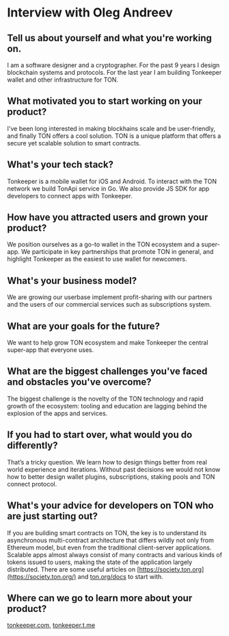 # Interview with Oleg Andreev

## Tell us about yourself and what you're working on.

I am a software designer and a cryptographer. For the past 9 years I design blockchain systems and protocols. For the last year I am building Tonkeeper wallet and other infrastructure for TON.

## What motivated you to start working on your product?

I've been long interested in making blockhains scale and be user-friendly, and finally TON offers a cool solution. TON is a unique platform that offers a secure yet scalable solution to smart contracts.

## What's your tech stack?

Tonkeeper is a mobile wallet for iOS and Android. To interact with the TON network we build TonApi service in Go. We also provide JS SDK for app developers to connect apps with Tonkeeper.

## How have you attracted users and grown your product?

We position ourselves as a go-to wallet in the TON ecosystem and a super-app. We participate in key partnerships that promote TON in general, and highlight Tonkeeper as the easiest to use wallet for newcomers. 

## What's your business model?

We are growing our userbase implement profit-sharing with our partners and the users of our commercial services such as subscriptions system.

## What are your goals for the future?

We want to help grow TON ecosystem and make Tonkeeper the central super-app that everyone uses.

## What are the biggest challenges you've faced and obstacles you've overcome?

The biggest challenge is the novelty of the TON technology and rapid growth of the ecosystem:  tooling and education are lagging behind the explosion of the apps and services.

## If you had to start over, what would you do differently?

That’s a tricky question. We learn how to design things better from real world experience and iterations. Without past decisions we would not know how to better design wallet plugins, subscriptions, staking pools and TON connect protocol. 

## What's your advice for developers on TON who are just starting out?

If you are building smart contracts on TON, the key is to understand its asynchronous multi-contract architecture that differs wildly not only from Ethereum model, but even from the traditional client-server applications. Scalable apps almost always consist of many contracts and various kinds of tokens issued to users, making the state of the application largely distributed. There are some useful articles on [https://society.ton.org](https://society.ton.org/) and [ton.org/docs](http://ton.org/docs) to start with.

## Where can we go to learn more about your product?

[tonkeeper.com](https://tonkeeper.com/), [tonkeeper.t.me](https://t.me/tonkeeper)